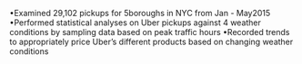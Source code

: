 •Examined 29,102 pickups for 5boroughs in NYC from Jan - May2015
•Performed statistical analyses on Uber pickups against 4 weather conditions by sampling data based on peak traffic hours
•Recorded trends to appropriately price Uber’s different products based on changing weather conditions
